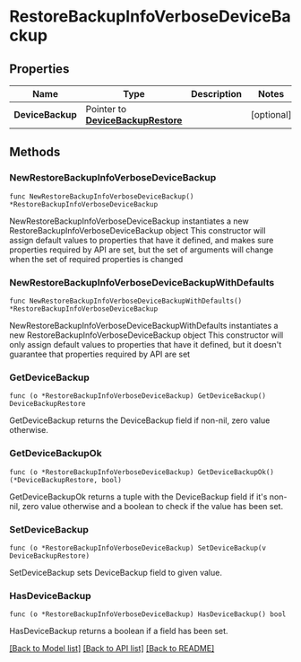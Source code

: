 # RestoreBackupInfoVerboseDeviceBackup

## Properties

Name | Type | Description | Notes
------------ | ------------- | ------------- | -------------
**DeviceBackup** | Pointer to [**DeviceBackupRestore**](DeviceBackupRestore.md) |  | [optional] 

## Methods

### NewRestoreBackupInfoVerboseDeviceBackup

`func NewRestoreBackupInfoVerboseDeviceBackup() *RestoreBackupInfoVerboseDeviceBackup`

NewRestoreBackupInfoVerboseDeviceBackup instantiates a new RestoreBackupInfoVerboseDeviceBackup object
This constructor will assign default values to properties that have it defined,
and makes sure properties required by API are set, but the set of arguments
will change when the set of required properties is changed

### NewRestoreBackupInfoVerboseDeviceBackupWithDefaults

`func NewRestoreBackupInfoVerboseDeviceBackupWithDefaults() *RestoreBackupInfoVerboseDeviceBackup`

NewRestoreBackupInfoVerboseDeviceBackupWithDefaults instantiates a new RestoreBackupInfoVerboseDeviceBackup object
This constructor will only assign default values to properties that have it defined,
but it doesn't guarantee that properties required by API are set

### GetDeviceBackup

`func (o *RestoreBackupInfoVerboseDeviceBackup) GetDeviceBackup() DeviceBackupRestore`

GetDeviceBackup returns the DeviceBackup field if non-nil, zero value otherwise.

### GetDeviceBackupOk

`func (o *RestoreBackupInfoVerboseDeviceBackup) GetDeviceBackupOk() (*DeviceBackupRestore, bool)`

GetDeviceBackupOk returns a tuple with the DeviceBackup field if it's non-nil, zero value otherwise
and a boolean to check if the value has been set.

### SetDeviceBackup

`func (o *RestoreBackupInfoVerboseDeviceBackup) SetDeviceBackup(v DeviceBackupRestore)`

SetDeviceBackup sets DeviceBackup field to given value.

### HasDeviceBackup

`func (o *RestoreBackupInfoVerboseDeviceBackup) HasDeviceBackup() bool`

HasDeviceBackup returns a boolean if a field has been set.


[[Back to Model list]](../README.md#documentation-for-models) [[Back to API list]](../README.md#documentation-for-api-endpoints) [[Back to README]](../README.md)


